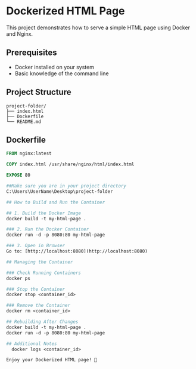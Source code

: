 # Dockerized HTML Page

This project demonstrates how to serve a simple HTML page using Docker and Nginx.

## Prerequisites
- Docker installed on your system
- Basic knowledge of the command line

## Project Structure
```
project-folder/
├── index.html
├── Dockerfile
└── README.md
```

## Dockerfile
```dockerfile
FROM nginx:latest

COPY index.html /usr/share/nginx/html/index.html

EXPOSE 80

##Make sure you are in your project directory
C:\Users\UserName\Desktop\project-folder

## How to Build and Run the Container

## 1. Build the Docker Image
docker build -t my-html-page .

### 2. Run the Docker Container
docker run -d -p 8080:80 my-html-page

### 3. Open in Browser
Go to: [http://localhost:8080](http://localhost:8080)

## Managing the Container

### Check Running Containers
docker ps

### Stop the Container
docker stop <container_id>

### Remove the Container
docker rm <container_id>

## Rebuilding After Changes
docker build -t my-html-page .
docker run -d -p 8080:80 my-html-page

## Additional Notes
  docker logs <container_id>

Enjoy your Dockerized HTML page! 🚀

